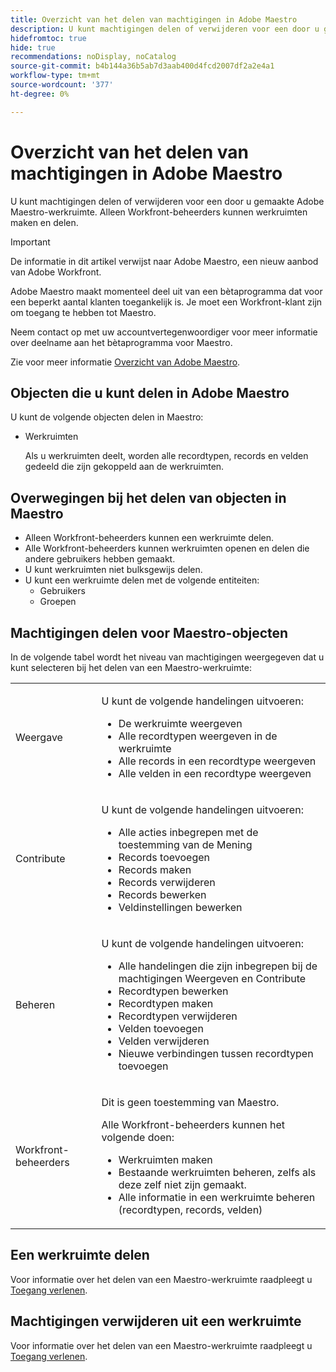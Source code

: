 ```yaml
---
title: Overzicht van het delen van machtigingen in Adobe Maestro
description: U kunt machtigingen delen of verwijderen voor een door u gemaakte Adobe Maestro-werkruimte. Alleen Workfront-beheerders kunnen werkruimten maken en delen.
hidefromtoc: true
hide: true
recommendations: noDisplay, noCatalog
source-git-commit: b4b144a36b5ab7d3aab400d4fcd2007df2a2e4a1
workflow-type: tm+mt
source-wordcount: '377'
ht-degree: 0%

---
```


<!--update the metadata with real things when making this public; also update the description with something like this: Not all users in the organization have the same access and permissions to use Adobe Maestro. This article describes the levels of access that users could have to Adobe Maestro. -->

<!--over time, this article should look like this one does: https://experienceleague.adobe.com/docs/workfront/using/basics/grant-request-object-permissions/sharing-permissions-on-objects-overview.html?lang=en-->

# Overzicht van het delen van machtigingen in Adobe Maestro

U kunt machtigingen delen of verwijderen voor een door u gemaakte Adobe Maestro-werkruimte. Alleen Workfront-beheerders kunnen werkruimten maken en delen.

>[!IMPORTANT]
>
>De informatie in dit artikel verwijst naar Adobe Maestro, een nieuw aanbod van Adobe Workfront.
>
>Adobe Maestro maakt momenteel deel uit van een bètaprogramma dat voor een beperkt aantal klanten toegankelijk is. Je moet een Workfront-klant zijn om toegang te hebben tot Maestro.
>
>Neem contact op met uw accountvertegenwoordiger voor meer informatie over deelname aan het bètaprogramma voor Maestro.
>
>Zie voor meer informatie [Overzicht van Adobe Maestro](../maestro-overview.md).

## Objecten die u kunt delen in Adobe Maestro

U kunt de volgende objecten delen in Maestro:

* Werkruimten

  Als u werkruimten deelt, worden alle recordtypen, records en velden gedeeld die zijn gekoppeld aan de werkruimten.

## Overwegingen bij het delen van objecten in Maestro

* Alleen Workfront-beheerders kunnen een werkruimte delen.
* Alle Workfront-beheerders kunnen werkruimten openen en delen die andere gebruikers hebben gemaakt.
* U kunt werkruimten niet bulksgewijs delen.
* U kunt een werkruimte delen met de volgende entiteiten:
   * Gebruikers
   * Groepen

## Machtigingen delen voor Maestro-objecten

In de volgende tabel wordt het niveau van machtigingen weergegeven dat u kunt selecteren bij het delen van een Maestro-werkruimte:

<table style="table-layout:auto"> 
 <col> 
 <col> 
 <tbody> 
  <tr> 
   <td role="rowheader">Weergave</td> 
   <td> <p>U kunt de volgende handelingen uitvoeren:</p> 
    <ul> 
     <li>De werkruimte weergeven</li> 
     <li>Alle recordtypen weergeven in de werkruimte</li> 
     <li>Alle records in een recordtype weergeven</li> 
     <li>Alle velden in een recordtype weergeven</li> 
    </ul> </td> 
  </tr> 
  <tr> 
   <td role="rowheader">Contribute</td> 
   <td> <p>U kunt de volgende handelingen uitvoeren:</p> 
    <ul> 
     <li>Alle acties inbegrepen met de toestemming van de Mening</li> 
     <li>Records toevoegen</li>
     <li>Records maken</li> 
     <li>Records verwijderen</li>  
     <li>Records bewerken</li>
     <li>Veldinstellingen bewerken</li>
     </ul> </td> 
  </tr> 
  <tr> 
   <td role="rowheader">Beheren</td> 
   <td> <p>U kunt de volgende handelingen uitvoeren:</p> 
    <ul> 
     <li>Alle handelingen die zijn inbegrepen bij de machtigingen Weergeven en Contribute</li> 
     <li>Recordtypen bewerken</li> 
     <li>Recordtypen maken</li> 
     <li>Recordtypen verwijderen</li> 
     <li>Velden toevoegen</li> 
     <li>Velden verwijderen</li> 
     <li>Nieuwe verbindingen tussen recordtypen toevoegen</li> 
     </ul> </td> 
  </tr> 
  <tr> 
   <td role="rowheader">Workfront-beheerders</td> 
   <td> <p>Dit is geen toestemming van Maestro.</p>
   <p> Alle Workfront-beheerders kunnen het volgende doen: </p>
   <ul><li>Werkruimten maken</li>
    <li> Bestaande werkruimten beheren, zelfs als deze zelf niet zijn gemaakt. </li> 
    <li>Alle informatie in een werkruimte beheren (recordtypen, records, velden)
    </td> 
  </tr> 
 </tbody> 
</table>

## Een werkruimte delen

Voor informatie over het delen van een Maestro-werkruimte raadpleegt u [Toegang verlenen](../access/grant-access.md).

## Machtigingen verwijderen uit een werkruimte

Voor informatie over het delen van een Maestro-werkruimte raadpleegt u [Toegang verlenen](../access/grant-access.md).

<!--This is currently not possible: ## Request permissions to objects -->


